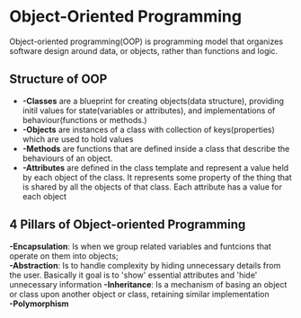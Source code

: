 # Object-Oriented Programming
Object-oriented programming(OOP) is programming model that organizes software design around data, or objects, rather than functions and logic.
## Structure of OOP
- **-Classes** are a blueprint for creating objects(data structure), providing initil values for state(variables or attributes), and implementations of behaviour(functions or methods.)   
- **-Objects** are instances of a class with collection of keys(properties) which are used to hold values  
- **-Methods** are functions that are defined inside a class that describe the behaviours of an object.
- **-Attributes** are defined in the class template and represent a value held by each object of the class. It represents some property of the thing that is shared by all the objects of that class. Each attribute has a value for each object

## 4 Pillars of Object-oriented Programming  

**-Encapsulation**: Is when we group related variables and funtcions that operate on them into objects;  
**-Abstraction**: Is to handle complexity by hiding unnecessary details from the user. Basically it goal is to 'show' essential attributes and 'hide' unnecessary information
**-Inheritance**: Is a mechanism of basing an object or class upon another object or class, retaining similar implementation  
**-Polymorphism**